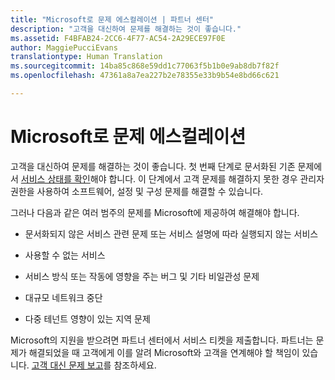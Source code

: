 ```yaml
---
title: "Microsoft로 문제 에스컬레이션 | 파트너 센터"
description: "고객을 대신하여 문제를 해결하는 것이 좋습니다."
ms.assetid: F4BFAB24-2CC6-4F77-AC54-2A29ECE97F0E
author: MaggiePucciEvans
translationtype: Human Translation
ms.sourcegitcommit: 14ba85c868e59dd1c77063f5b1b0e9ab8db7f82f
ms.openlocfilehash: 47361a8a7ea227b2e78355e33b9b54e8bd66c621

---
```


# Microsoft로 문제 에스컬레이션


고객을 대신하여 문제를 해결하는 것이 좋습니다. 첫 번째 단계로 문서화된 기존 문제에서 [서비스 상태를 확인](check-service-health.md)해야 합니다. 이 단계에서 고객 문제를 해결하지 못한 경우 관리자 권한을 사용하여 소프트웨어, 설정 및 구성 문제를 해결할 수 있습니다.

그러나 다음과 같은 여러 범주의 문제를 Microsoft에 제공하여 해결해야 합니다.

-   문서화되지 않은 서비스 관련 문제 또는 서비스 설명에 따라 실행되지 않는 서비스

-   사용할 수 없는 서비스

-   서비스 방식 또는 작동에 영향을 주는 버그 및 기타 비일관성 문제

-   대규모 네트워크 중단

-   다중 테넌트 영향이 있는 지역 문제

Microsoft의 지원을 받으려면 파트너 센터에서 서비스 티켓을 제출합니다. 파트너는 문제가 해결되었을 때 고객에게 이를 알려 Microsoft와 고객을 연계해야 할 책임이 있습니다. [고객 대신 문제 보고](report-problems-on-behalf-of-a-customer.md)를 참조하세요.

 

 






<!--HONumber=Nov16_HO4-->


